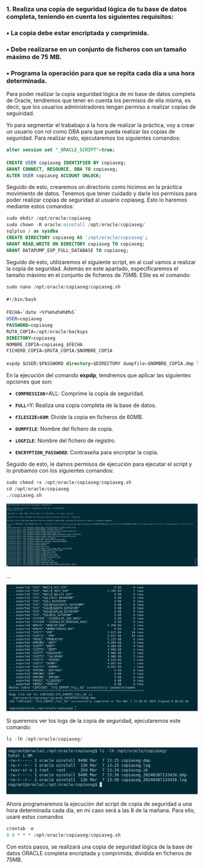 ### 1. Realiza una copia de seguridad lógica de tu base de datos completa, teniendo en cuenta los siguientes requisitos:

### ▪ La copia debe estar encriptada y comprimida.
### ▪ Debe realizarse en un conjunto de ficheros con un tamaño máximo de 75 MB.
### ▪ Programa la operación para que se repita cada día a una hora determinada.

Para poder realizar la copia seguridad lógica de mi base de datos completa de Oracle, tendremos que tener en cuenta los permisos de ella misma, es decir, que los usuarios administradores tengan permiso a realizar copias de seguiridad.

Yo para segmentar el trababajo a la hora de realizar la práctica, voy a crear un usuario con rol como DBA para que pueda realizar las copias de seguridad. Para realizar esto, ejecutaremos los siguientes comandos:

```sql
alter session set "_ORACLE_SCRIPT"=true;

CREATE USER copiaseg IDENTIFIED BY copiaseg;
GRANT CONNECT, RESOURCE, DBA TO copiaseg;
ALTER USER copiaseg ACCOUNT UNLOCK;
```

Seguido de esto, crearemos un directorio como hicimos en la práctica movimiento de datos. Tenemos que tener cuidado y darle los permisos para poder realizar copias de seguridad al usuario copiaseg. Esto lo haremos mediante estos comandos:

```sql
sudo mkdir /opt/oracle/copiaseg
sudo chown -R oracle:oinstall /opt/oracle/copiaseg/
sqlplus / as sysdba
CREATE DIRECTORY copiaseg AS '/opt/oracle/copiaseg';
GRANT READ,WRITE ON DIRECTORY copiaseg TO copiaseg;
GRANT DATAPUMP_EXP_FULL_DATABASE TO copiaseg;
```

Seguido de esto, utilizaremos el siguiente script, en al cual vamos a realizar la copia de seguridad. Además en este apartado, especificaremos el tamaño máximo en el conjunto de ficheros de 75MB. ESte es el comando:

```sql
sudo nano /opt/oracle/copiaseg/copiaseg.sh

#!/bin/bash

FECHA=`date +%Y%m%d%H%M%S`
USER=copiaseg
PASSWORD=copiaseg
RUTA_COPIA=/opt/oracle/backups
DIRECTORY=copiaseg
NOMBRE_COPIA=copiaseg_$FECHA
FICHERO_COPIA=$RUTA_COPIA/$NOMBRE_COPIA

expdp $USER/$PASSWORD directory=$DIRECTORY dumpfile=$NOMBRE_COPIA.dmp logfile=$NOMBRE_COPIA.log encryption_password=$PASSWORD compression=ALL full=y filesize=75M
```

En la ejecución del comando **expdp**, tendremos que aplicar las siguientes opciones que son:

- **`COMPRESSION`**=ALL: Comprime la copia de seguridad.

- **`FULL`**=Y: Realiza una copia completa de la base de datos.

- **`FILESIZE=60M`**: Divide la copia en ficheros de 60MB.

- **`DUMPFILE`**: Nombre del fichero de copia.

- **`LOGFILE`**: Nombre del fichero de registro.

- **`ENCRYPTION_PASSWORD`**: Contraseña para encriptar la copia.

Seguido de esto, le damos permisos de ejecución para ejecutar el script y lo probamos con los siguientes comandos:

```sql
sudo chmod +x /opt/oracle/copiaseg/copiaseg.sh
cd /opt/oracle/copiaseg
./copiaseg.sh
```

![FOTOS](img/1.png)

...

![FOTOS](img/2.png)

Si queremos ver los logs de la copia de seguridad, ejecutaremos este comando:

```sql
ls -lh /opt/oracle/copiaseg/
```

![FOTOS](img/3.png)

Ahora programaremos la ejecución del script de copia de seguridad a una hora determinada cada día, en mi caso será a las 8 de la mañana. Para ello, usaré estso comandos

```sql
crontab -e
0 8 * * * /opt/oracle/copiaseg/copiaseg.sh
```

Con estos pasos, se realizará una copia de seguridad lógica de la base de datos ORACLE completa encriptada y comprimida, dividida en ficheros de 75MB.